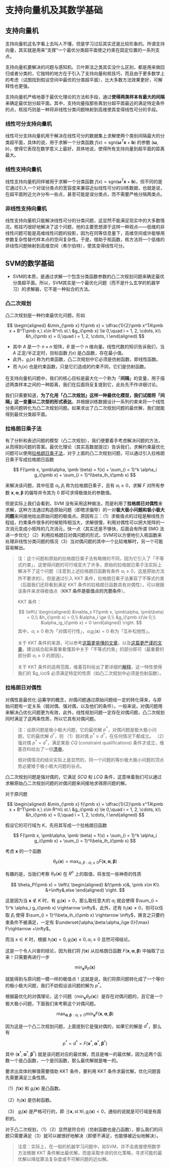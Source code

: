 # 支持向量机及其数学基础

## 支持向量机

支持向量机这名字看上去叫人不懂，但是学习过后其实还是比较形象的。所谓支持向量，其实就是用来“支撑”一个最优分类超平面使之约束在固定位置的一系列支点。

支持向量机要解决的问题与感知机、贝叶斯法之类其实没什么区别，都是用来做回归或者分类的，它独特的地方在于引入了支持向量和核技巧，而且由于更多数学上的考虑（试图找到假设空间中最优的分类超平面），比大多数方法效果更好，可解释性也更强。

支持向量机严格地基于最优化理论的方法和手段，通过**使得两类样本有最大的间隔**来确定最优划分超平面。其中，支持向量指那些离划分超平面最近的满足特定条件的点，核技巧则是一种将非线性分类问题映射到高维使其变得线性可分的手段。

### 线性可分支持向量机

线性可分支持向量机用于解决在线性可分的数据集上求解使两个类别间隔最大的分类超平面，具体的说，用于求解一个分类函数 $f(x) = \text{sgn}(\pmb\omega^T\pmb x + \pmb b)$ 的参数 $(\pmb\omega, b)$，使得它表现在数学意义上最好，具体地说，使得所有支持向量到超平面的距离最大。

### 线性支持向量机

线性支持向量机同样被用于求解一个分类函数 $f(x) = \text{sgn}(\pmb\omega^T\pmb x + \pmb b)$，但不同的是它通过引入一个对误分类点的宽容度来兼容近似线性可分的训练数据，也就是说，在超平面附近允许分布一些点，甚至可能是误分类点，而不需要严格分隔两类点。

### 非线性支持向量机

线性支持向量机只能解决线性可分的分类问题，这显然不能满足现实中的大多数情况。核技巧很好地解决了这个问题，他的主要思想源于这样一种观点——低维的非线性问题可能是高维线性问题的投影，因为在同等信息量下，高维空间或许能够用参数复杂性替代样本点的空间复杂性。于是，借助于核函数，核方法将一个低维的非线性问题映射到高维空间（希尔伯特），使其变得线性可分。

## SVM的数学基础

* SVM的本质，是通过求解一个包含分类函数参数的凸二次规划问题来确定最优分类超平面。所以，SVM其实是一个最优化问题（而不是什么玄学的机器学习）的求解器，它不是一种拟合的方法。

### 凸二次规划

凸二次规划是一种约束最优化问题，形如

$$
\begin{aligned}
    &\min_{\pmb x} f(\pmb x) = \dfrac{1}{2}\pmb x^TA\pmb x + B^T\pmb x,\ x\in R^n\\
    st.\ &g_i(\pmb x) \le 0,\quad i = 1, 2, \cdots, k\\
    &h_i(\pmb x) = 0,\quad i = 1, 2, \cdots, l
\end{aligned}
$$

* 其中 $A$ 是一个 $n\times n$ 矩阵，$B$ 是一个 $n$ 维向量。线性代数的知识告诉我们，当 $A$ 正定/半正定时，目标函数 $f(x)$ 是凸函数，存在最小值。
* 此外，$g_i(x)$ 称为约束函数，凸二次规划中它必须是仿射函数，即线性函数。
* 而 $h_i(x)$ 也是约束函数，只是它们造成的约束不同，它们是仿射函数。

在支持向量机问题中，我们的核心目标是最大化一个称为「**间隔**」的变量，用于描述两类样本之间的一种距离，我们在后面将反复提到它，此处先不作详细讨论。

我们只需要知道，**为了化用「凸二次规划」这样一种最优化模型，我们试图将「间隔」这一变量以二次型的形式表达**，并根据训练数据设计一系列约束来将一个线性分类问题转化为凸二次规划问题。如果求出了凸二次规划问题的最优解，我们就能得到最优分类超平面。

### 拉格朗日乘子法

有了分析和表述问题的模型（凸二次规划），我们便要着手考虑解决问题的方法，从而得到问题的答案。最优化理论（其实高数就提过）告诉我们，求解约束最优化问题可以使用[拉格朗日乘子法](../../高等数学（下）/第六章/多元函数极值问题.md#拉格朗日乘数法)，对于上面的凸二次规划问题，可以通过引入拉格朗日乘子写成拉格朗日函数

$$
F(\pmb x, \pmb\alpha, \pmb \beta) = f(x) + \sum_{i = 1}^k \alpha_i g_i(\pmb x) + \sum_{i = 1}^l\beta_ih_i(\pmb x)
$$

来解决该问题，其中任意 $\alpha_i, \beta_i$ 称为拉格朗日乘子，且有 $\alpha_i \ge 0$，求解 $F$ 对所有参数 $\pmb x, \pmb \alpha, \pmb \beta$ 的偏导并令其为 $0$ 即可求得极值处的参数值。

但是实际上我们会看到，SVM 没有采用这种做法，而是利用了**拉格朗日对偶性**来求解，这种方法通过构造原始问题（即嗯求偏导）的一对**极大极小问题和极小极大问题**来间接地给出原始问题的极值点。原因有三：（1）求极值点的过程是解线性方程组，约束条件很多的时候矩阵相当大，求解很慢，利用对偶性可以把大矩阵的一次消元变成小矩阵的几次消元，快一点（其实还是不够快，后面会有所谓 SMO 法进一步优化）（2）利用拉格朗日对偶问题的形式，SVM可以方便地引入核函数来处理非线性分类问题的情况（3）当对偶问题的其中一个比较难解时，另一个可能容易解出。

> 注：这个问题和原始的拉格朗日乘子法有略微的不同，因为它引入了「不等式约束」，这使得问题的可行域变大了许多，原始的拉格朗日乘子法实际上解决不了这个问题（注意到上述拉格朗日函数有条件 $\alpha_i \ge 0$，这是原始方法所不要求的）。但是通过引入 KKT 条件，拉格朗日乘子法兼容了不等式约束（后面我们还将看到满足 KKT 条件的拉格朗日函数具有对偶性），可以根据该条件来求得极值点（**KKT 条件是极值点的充要条件**）。
> 
> KKT 条件：
> 
>$$
\left\{
\begin{aligned}
    &\nabla_x F(\pmb x, \pmb\alpha, \pmb\beta) = 0,\\
    &h_i(\pmb x) = 0,\\
    &\alpha_i \ge 0,\\
    &g_i(\pmb x)\le 0,\\
    &\alpha_ig_i(\pmb x) = 0
\end{aligned}
\right.
$$
> 其中，$\alpha_i \ge 0$ 称为「对偶可行性」，$\alpha_ig_i(\pmb x) = 0$ 称为「互补松弛性」。
> 
> 关于 KKT 条件的来源，可以参考[这篇更易懂的文章](https://zhuanlan.zhihu.com/p/154517678)，以及[这篇更严谨的文章](https://zhuanlan.zhihu.com/p/38163970)，建议结合起来着重看懂其中关于「不等式约束」的部分即可（最重要的部分即 $\alpha_i \ge 0$ 的原因）。
> 
> 关于 KKT 条件的适用范围，维基百科给出了更详细的[解释](https://en.wikipedia.org/wiki/Karush%E2%80%93Kuhn%E2%80%93Tucker_conditions#Regularity_conditions_(or_constraint_qualifications))，这一特性使得我们的 $g_i(x)$ 必须满足特定的性质（如凸二次规划中必须是仿射函数）。

### 拉格朗日对偶性

对偶性是最优化·运筹学的概念，对偶问题通过原始问题经一定的转化得来，与原始问题有一定关系（弱对偶、强对偶，以及他们的条件）。一般来说，对偶问题用来解决凸优化问题更为有效，此外，线性规划问题一定存在对偶问题，凸二次规划同时满足了这两条性质，所以它具有对偶问题。

> 注：设原问题是极小极大问题，它的最优解 $p^*$，对偶问题是极大极小问题，它的最优解 $d^*$，则
> （1）弱对偶 $p^* \ge d^*$，在任何情况下都成立。
> （2）强对偶 $p^* = d^*$，满足某些 $CQ$ (constraint qualifications) 条件才成立，维基百科给出了一份[清单](https://en.wikipedia.org/wiki/Karush%E2%80%93Kuhn%E2%80%93Tucker_conditions#Regularity_conditions_(or_constraint_qualifications))。
> 
> 弱对偶情况的结论实际上是显然的，同一个问题的等价极大极小问题的顶点势必要矮于极小极大问题的谷点。

凸二次规划问题是强对偶的，它满足 $SCQ$ 和 $LCQ$ 条件，这意味着我们可以通过求解原始凸二次规划问题的对偶问题来间接地求得原问题的解。

对于原问题

$$
\begin{aligned}
    &\min_{\pmb x} f(\pmb x) = \dfrac{1}{2}\pmb x^TA\pmb x + B^T\pmb x,\ x\in R^n\\
    st.\ &g_i(\pmb x) \le 0,\quad i = 1, 2, \cdots, k\\
    &h_i(\pmb x) = 0,\quad i = 1, 2, \cdots, l
\end{aligned}
$$

假设它的可行域为 $K$，先将其写成一个拉格朗日函数

$$
F(\pmb x, \pmb\alpha, \pmb \beta) = f(x) + \sum_{i = 1}^k \alpha_i g_i(\pmb x) + \sum_{i = 1}^l\beta_ih_i(\pmb x)
$$

考虑 $\pmb x$ 的一个函数

$$
\theta_P(\pmb x) = \max_{\alpha,\beta:\alpha_i \ge 0} F(\pmb x, \pmb \alpha, \pmb \beta)
$$

有趣的是，当我们考察 $\theta_P(\pmb x)$ 在 $R^n$ 上的取值，将发现一些神奇的性质

$$
\theta_P(\pmb x) = \left\{
\begin{aligned}
    &f(\pmb x)&, \pmb x\in K\\
    &+\infty&,else
\end{aligned}
\right.
$$

这是因为当 $\pmb x\not\in K$ 时，有 $g_i(\pmb x) > 0$，那么取任意大的 $\alpha_i$ 就会使得 $\sum_{i = 1}^k \alpha_i g_i(\pmb x) \rightarrow \infty$，此外，还有 $h_i(\pmb x) \neq 0$，则可以任取 $\beta_i$ 使得 $\sum_{i = 1}^l\beta_ih_i(\pmb x) \rightarrow \infty$，换言之只要约束条件不被满足，一定有 $\underset{\alpha,\beta:\alpha_i\ge 0}{\max} F\rightarrow +\infty$。

而当 $x\in K$ 时，根据 $h_i(\pmb x) = 0, g_i(\pmb x) \le 0, \alpha_i \ge 0$ 显然可得结论。

这是一个令人兴奋的结论，因为我们将 $f(\pmb x)$ 从拉格朗日函数 $F(\pmb x, \pmb\alpha, \pmb\beta)$ 中抽取了出来！只需要再进行一步

$$
\min_{\pmb x} \theta_P(\pmb x)
$$

就能得到与原问题一模一样的极值点！这就是说，我们将原问题转化成了一个等价的极小极大问题，我们不妨假设该问题的解为 $p^*$。

根据最优化的对偶理论，这个问题（$\min_{\pmb x}\theta_P(\pmb x)$）是存在对偶问题的，且它是一个极大极小问题，下面我们来考察这个对偶问题。

$$
\max_{\pmb\alpha, \pmb\beta: \alpha_i \ge 0}\min_{\pmb x} F(\pmb x, \pmb\alpha, \pmb\beta)
$$

因为这是一个凸二次规划问题，上面提到它是强对偶的，如果它的解是 $d^*$，那么有

$$
p^* = d^* = F(\pmb x^*, \pmb\alpha^*, \pmb\beta^*)
$$

其中 $(\pmb x^*, \pmb\alpha^*, \pmb\beta^*)$ 就是该问题对应的最优解，而且是唯一的最优解，因为这两个函数一个是凸函数，一个是凹函数，那么最优解就是唯一的。

要求出具体的解值需要借助 KKT 条件，要利用 KKT 条件求最优解，优化问题首先需要满足三条性质。

（1）$f(\pmb x)$ 和 $g_i(\pmb x)$ 是凸函数。

（2）$h_i(\pmb x)$ 是仿射函数。

（3） $g_i(\pmb x)$ 是严格可行的，即 $\exists \pmb x, st. \forall i, g_i(\pmb x) < 0$，通俗的说就是可行域是有面积的。

对于凸二次规划，（1）（2）显然是符合的（仿射函数也是凸函数），那么我们的问题只需要满足（3）就可以被很好地解决（即便不满足，也能够被近似地解决）。

> 注意：实际上，在一般的机器学习问题中，如SVM，并不会直接使用数学方法根据 KKT 条件解出最优解，而是采取步进的优化策略，寻求可能的最优解以降低算法复杂度或不可解问题的近似解。
